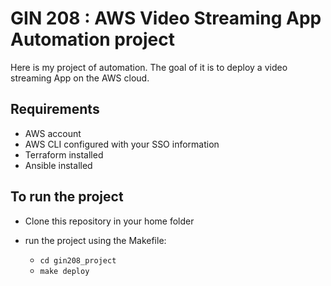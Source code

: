 GIN 208 : AWS Video Streaming App Automation project 
=========

Here is my project of automation. The goal of it is to deploy a video streaming App on the AWS cloud.

Requirements
------------

- AWS account
- AWS CLI configured with your SSO information
- Terraform installed
- Ansible installed


To run the project
------------------

- Clone this repository in your home folder
- run the project using the Makefile:

  - ```cd gin208_project``` 
  - ```make deploy```